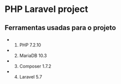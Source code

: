 # PHP Laravel project

## Ferramentas usadas para o projeto

* 1. PHP 7.2.10
* 2. MariaDB 10.3
* 3. Composer 1.7.2
* 4. Laravel 5.7